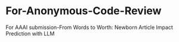 # For-Anonymous-Code-Review
For AAAI submission-From Words to Worth: Newborn Article Impact Prediction with LLM
